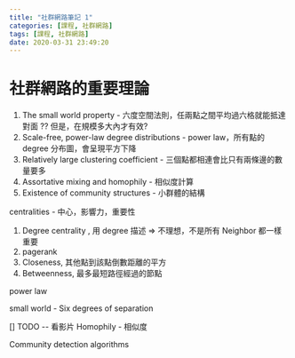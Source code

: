 ```yaml
---
title: "社群網路筆記 1"
categories: [課程, 社群網路]
tags: [課程, 社群網路]
date: 2020-03-31 23:49:20
---
```


# 社群網路的重要理論
1. The small world property - 六度空間法則，任兩點之間平均過六格就能抵達對面 ?? 但是，在規模多大內才有效?
2. Scale-free, power-law degree distributions  - power law，所有點的 degree 分布圖，會呈現平方下降
3. Relatively large clustering coefficient - 三個點都相連會比只有兩條邊的數量要多
4. Assortative mixing and homophily - 相似度計算
5. Existence of community structures - 小群體的結構


centralities - 中心，影響力，重要性
1. Degree centrality , 用 degree 描述 => 不理想，不是所有 Neighbor 都一樣重要
2. pagerank
3. Closeness, 其他點到該點倒數距離的平方
4. Betweenness, 最多最短路徑經過的節點

power law

small world - Six degrees of separation


[] TODO -- 看影片 
Homophily - 相似度

Community detection algorithms
